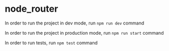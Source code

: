 # node_router

In order to run the project in dev mode, run `npm run dev` command

In order to run the project in production mode, run `npm run start` command

In order to run tests, run `npm test` command
